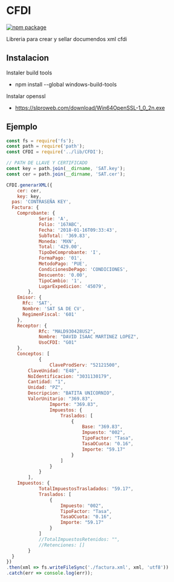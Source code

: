 # CFDI

[![npm package](https://nodei.co/npm/cfdi.png?downloads=true&downloadRank=true&stars=true)](https://nodei.co/npm/cfdi/)

Libreria para crear y sellar documendos xml cfdi

Instalacion
------------

Instaler build tools

* npm install --global windows-build-tools

Instalar openssl

* https://slproweb.com/download/Win64OpenSSL-1_0_2n.exe

Ejemplo
------------

```javascript
const fs = require('fs');
const path = require('path');
const CFDI = require('../lib/CFDI');

// PATH DE LLAVE Y CERTIFICADO
const key = path.join(__dirname, 'SAT.key');
const cer = path.join(__dirname, 'SAT.cer');

CFDI.generarXML({
	cer: cer,
	key: key,
  pas: 'CONTRASEÑA KEY',
  Factura: {
    Comprobante: {
			Serie: 'A',
			Folio: '167ABC',
			Fecha: '2018-01-16T09:33:43',
			SubTotal: '369.83',
			Moneda: 'MXN',
			Total: '429.00',
			TipoDeComprobante: 'I',
			FormaPago: '01',
			MetodoPago: 'PUE',
			CondicionesDePago: 'CONDICIONES',
			Descuento: '0.00',
			TipoCambio: '1',
			LugarExpedicion: '45079',
		},
    Emisor: {
      Rfc: 'SAT',
      Nombre: 'SAT SA DE CV',
      RegimenFiscal: '601'
    },
    Receptor: {
			Rfc: "MALD930428US2", 
			Nombre: "DAVID ISAAC MARTINEZ LOPEZ", 
			UsoCFDI: "G01"
    },
    Conceptos: [
			{
				ClaveProdServ: "52121500",
        ClaveUnidad: "E48",
        NoIdentificacion: "3031130179",
        Cantidad: "1",
        Unidad: "PZ",
        Descripcion: "BATITA UNICORNIO",
        ValorUnitario: "369.83",
				Importe: "369.83",
				Impuestos: {
					Traslados: [
						{
							Base: "369.83",
							Impuesto: "002",
							TipoFactor: "Tasa",
							TasaOCuota: "0.16",
							Importe: "59.17"
						}
					]
				}
			}
		],
    Impuestos: {
			TotalImpuestosTrasladados: "59.17", 
			Traslados: [
				{
					Impuesto: "002", 
					TipoFactor: "Tasa", 
					TasaOCuota: "0.16", 
					Importe: "59.17"
				}
			]
			//TotalImpuestosRetenidos: "",
			//Retenciones: []
		}
  }
})
.then(xml => fs.writeFileSync('./factura.xml', xml, 'utf8'))
.catch(err => console.log(err));
```